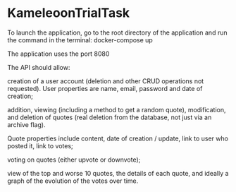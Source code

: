 # KameleoonTrialTask
To launch the application, go to the root directory of the application and run the command in the terminal:   docker-compose up

The application uses the port 8080

The API should allow:

creation of a user account (deletion and other CRUD operations not requested). User properties are name, email, password and date of creation;

addition, viewing (including a method to get a random quote), modification, and deletion of quotes (real deletion from the database, not just via an archive flag).

Quote properties include content, date of creation / update, link to user who posted it, link to votes;

voting on quotes (either upvote or downvote);

view of the top and worse 10 quotes, the details of each quote, and ideally a graph of the evolution of the votes over time.
